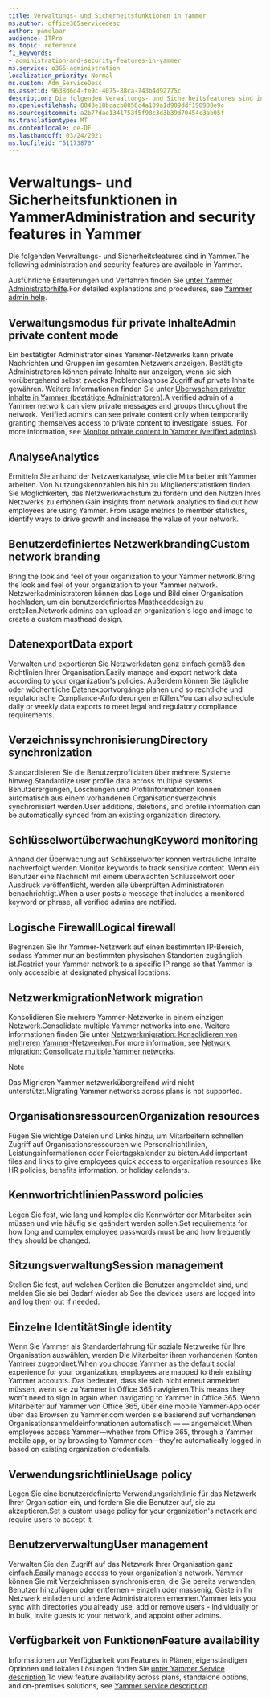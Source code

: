 ```yaml
---
title: Verwaltungs- und Sicherheitsfunktionen in Yammer
ms.author: office365servicedesc
author: pamelaar
audience: ITPro
ms.topic: reference
f1_keywords:
- administration-and-security-features-in-yammer
ms.service: o365-administration
localization_priority: Normal
ms.custom: Adm_ServiceDesc
ms.assetid: 9638d6d4-fe9c-4075-88ca-743b4d92775c
description: Die folgenden Verwaltungs- und Sicherheitsfeatures sind in Yammer.
ms.openlocfilehash: 8043e18bcacb8056c4a109a1d909ddf190908e9c
ms.sourcegitcommit: a2b77dae1341753f5f98c3d3b39d70454c3ab05f
ms.translationtype: MT
ms.contentlocale: de-DE
ms.lasthandoff: 03/24/2021
ms.locfileid: "51173870"
---
```

# <a name="administration-and-security-features-in-yammer"></a><span data-ttu-id="86d20-103">Verwaltungs- und Sicherheitsfunktionen in Yammer</span><span class="sxs-lookup"><span data-stu-id="86d20-103">Administration and security features in Yammer</span></span>

<span data-ttu-id="86d20-104">Die folgenden Verwaltungs- und Sicherheitsfeatures sind in Yammer.</span><span class="sxs-lookup"><span data-stu-id="86d20-104">The following administration and security features are available in Yammer.</span></span>
  
<span data-ttu-id="86d20-105">Ausführliche Erläuterungen und Verfahren finden Sie [unter Yammer Administratorhilfe](/yammer/).</span><span class="sxs-lookup"><span data-stu-id="86d20-105">For detailed explanations and procedures, see [Yammer admin help](/yammer/).</span></span>

## <a name="admin-private-content-mode"></a><span data-ttu-id="86d20-106">Verwaltungsmodus für private Inhalte</span><span class="sxs-lookup"><span data-stu-id="86d20-106">Admin private content mode</span></span>

<span data-ttu-id="86d20-p101">Ein bestätigter Administrator eines Yammer-Netzwerks kann private Nachrichten und Gruppen im gesamten Netzwerk anzeigen. Bestätigte Administratoren können private Inhalte nur anzeigen, wenn sie sich vorübergehend selbst zwecks Problemdiagnose Zugriff auf private Inhalte gewähren. Weitere Informationen finden Sie unter [Überwachen privater Inhalte in Yammer (bestätigte Administratoren)](/yammer/manage-security-and-compliance/monitor-private-content).</span><span class="sxs-lookup"><span data-stu-id="86d20-p101">A verified admin of a Yammer network can view private messages and groups throughout the network.  Verified admins can see private content only when temporarily granting themselves access to private content to investigate issues.  For more information, see [Monitor private content in Yammer (verified admins)](/yammer/manage-security-and-compliance/monitor-private-content).</span></span>

## <a name="analytics"></a><span data-ttu-id="86d20-110">Analyse</span><span class="sxs-lookup"><span data-stu-id="86d20-110">Analytics</span></span>

<span data-ttu-id="86d20-p102">Ermitteln Sie anhand der Netzwerkanalyse, wie die Mitarbeiter mit Yammer arbeiten. Von Nutzungskennzahlen bis hin zu Mitgliederstatistiken finden Sie Möglichkeiten, das Netzwerkwachstum zu fördern und den Nutzen Ihres Netzwerks zu erhöhen.</span><span class="sxs-lookup"><span data-stu-id="86d20-p102">Gain insights from network analytics to find out how employees are using Yammer. From usage metrics to member statistics, identify ways to drive growth and increase the value of your network.</span></span>

## <a name="custom-network-branding"></a><span data-ttu-id="86d20-113">Benutzerdefiniertes Netzwerkbranding</span><span class="sxs-lookup"><span data-stu-id="86d20-113">Custom network branding</span></span>

<span data-ttu-id="86d20-114">Bring the look and feel of your organization to your Yammer network.</span><span class="sxs-lookup"><span data-stu-id="86d20-114">Bring the look and feel of your organization to your Yammer network.</span></span> <span data-ttu-id="86d20-115">Netzwerkadministratoren können das Logo und Bild einer Organisation hochladen, um ein benutzerdefiniertes Mastheaddesign zu erstellen.</span><span class="sxs-lookup"><span data-stu-id="86d20-115">Network admins can upload an organization's logo and image to create a custom masthead design.</span></span>

## <a name="data-export"></a><span data-ttu-id="86d20-116">Datenexport</span><span class="sxs-lookup"><span data-stu-id="86d20-116">Data export</span></span>

<span data-ttu-id="86d20-117">Verwalten und exportieren Sie Netzwerkdaten ganz einfach gemäß den Richtlinien Ihrer Organisation.</span><span class="sxs-lookup"><span data-stu-id="86d20-117">Easily manage and export network data according to your organization's policies.</span></span> <span data-ttu-id="86d20-118">Außerdem können Sie tägliche oder wöchentliche Datenexportvorgänge planen und so rechtliche und regulatorische Compliance-Anforderungen erfüllen.</span><span class="sxs-lookup"><span data-stu-id="86d20-118">You can also schedule daily or weekly data exports to meet legal and regulatory compliance requirements.</span></span>
  
## <a name="directory-synchronization"></a><span data-ttu-id="86d20-119">Verzeichnissynchronisierung</span><span class="sxs-lookup"><span data-stu-id="86d20-119">Directory synchronization</span></span>

<span data-ttu-id="86d20-120">Standardisieren Sie die Benutzerprofildaten über mehrere Systeme hinweg.</span><span class="sxs-lookup"><span data-stu-id="86d20-120">Standardize user profile data across multiple systems.</span></span> <span data-ttu-id="86d20-121">Benutzerergungen, Löschungen und Profilinformationen können automatisch aus einem vorhandenen Organisationsverzeichnis synchronisiert werden.</span><span class="sxs-lookup"><span data-stu-id="86d20-121">User additions, deletions, and profile information can be automatically synced from an existing organization directory.</span></span>

## <a name="keyword-monitoring"></a><span data-ttu-id="86d20-122">Schlüsselwortüberwachung</span><span class="sxs-lookup"><span data-stu-id="86d20-122">Keyword monitoring</span></span>

<span data-ttu-id="86d20-123">Anhand der Überwachung auf Schlüsselwörter können vertrauliche Inhalte nachverfolgt werden.</span><span class="sxs-lookup"><span data-stu-id="86d20-123">Monitor keywords to track sensitive content.</span></span> <span data-ttu-id="86d20-124">Wenn ein Benutzer eine Nachricht mit einem überwachten Schlüsselwort oder Ausdruck veröffentlicht, werden alle überprüften Administratoren benachrichtigt.</span><span class="sxs-lookup"><span data-stu-id="86d20-124">When a user posts a message that includes a monitored keyword or phrase, all verified admins are notified.</span></span>

## <a name="logical-firewall"></a><span data-ttu-id="86d20-125">Logische Firewall</span><span class="sxs-lookup"><span data-stu-id="86d20-125">Logical firewall</span></span>

<span data-ttu-id="86d20-126">Begrenzen Sie Ihr Yammer-Netzwerk auf einen bestimmten IP-Bereich, sodass Yammer nur an bestimmten physischen Standorten zugänglich ist.</span><span class="sxs-lookup"><span data-stu-id="86d20-126">Restrict your Yammer network to a specific IP range so that Yammer is only accessible at designated physical locations.</span></span>

## <a name="network-migration"></a><span data-ttu-id="86d20-127">Netzwerkmigration</span><span class="sxs-lookup"><span data-stu-id="86d20-127">Network migration</span></span>

<span data-ttu-id="86d20-128">Konsolidieren Sie mehrere Yammer-Netzwerke in einem einzigen Netzwerk.</span><span class="sxs-lookup"><span data-stu-id="86d20-128">Consolidate multiple Yammer networks into one.</span></span> <span data-ttu-id="86d20-129">Weitere Informationen finden Sie unter [Netzwerkmigration: Konsolidieren von mehreren Yammer-Netzwerken](/yammer/configure-your-yammer-network/consolidate-multiple-yammer-networks).</span><span class="sxs-lookup"><span data-stu-id="86d20-129">For more information, see [Network migration: Consolidate multiple Yammer networks](/yammer/configure-your-yammer-network/consolidate-multiple-yammer-networks).</span></span>
  
> [!NOTE]
> <span data-ttu-id="86d20-130">Das Migrieren Yammer netzwerkübergreifend wird nicht unterstützt.</span><span class="sxs-lookup"><span data-stu-id="86d20-130">Migrating Yammer networks across plans is not supported.</span></span> 

## <a name="organization-resources"></a><span data-ttu-id="86d20-131">Organisationsressourcen</span><span class="sxs-lookup"><span data-stu-id="86d20-131">Organization resources</span></span>

<span data-ttu-id="86d20-132">Fügen Sie wichtige Dateien und Links hinzu, um Mitarbeitern schnellen Zugriff auf Organisationsressourcen wie Personalrichtlinien, Leistungsinformationen oder Feiertagskalender zu bieten.</span><span class="sxs-lookup"><span data-stu-id="86d20-132">Add important files and links to give employees quick access to organization resources like HR policies, benefits information, or holiday calendars.</span></span>
  
## <a name="password-policies"></a><span data-ttu-id="86d20-133">Kennwortrichtlinien</span><span class="sxs-lookup"><span data-stu-id="86d20-133">Password policies</span></span>

<span data-ttu-id="86d20-134">Legen Sie fest, wie lang und komplex die Kennwörter der Mitarbeiter sein müssen und wie häufig sie geändert werden sollen.</span><span class="sxs-lookup"><span data-stu-id="86d20-134">Set requirements for how long and complex employee passwords must be and how frequently they should be changed.</span></span>
  
## <a name="session-management"></a><span data-ttu-id="86d20-135">Sitzungsverwaltung</span><span class="sxs-lookup"><span data-stu-id="86d20-135">Session management</span></span>

<span data-ttu-id="86d20-136">Stellen Sie fest, auf welchen Geräten die Benutzer angemeldet sind, und melden Sie sie bei Bedarf wieder ab.</span><span class="sxs-lookup"><span data-stu-id="86d20-136">See the devices users are logged into and log them out if needed.</span></span>

## <a name="single-identity"></a><span data-ttu-id="86d20-137">Einzelne Identität</span><span class="sxs-lookup"><span data-stu-id="86d20-137">Single identity</span></span>

<span data-ttu-id="86d20-138">Wenn Sie Yammer als Standarderfahrung für soziale Netzwerke für Ihre Organisation auswählen, werden Die Mitarbeiter ihren vorhandenen Konten Yammer zugeordnet.</span><span class="sxs-lookup"><span data-stu-id="86d20-138">When you choose Yammer as the default social experience for your organization, employees are mapped to their existing Yammer accounts.</span></span> <span data-ttu-id="86d20-139">Das bedeutet, dass sie sich nicht erneut anmelden müssen, wenn sie zu Yammer in Office 365 navigieren.</span><span class="sxs-lookup"><span data-stu-id="86d20-139">This means they won't need to sign in again when navigating to Yammer in Office 365.</span></span> <span data-ttu-id="86d20-140">Wenn Mitarbeiter auf Yammer von Office 365, über eine mobile Yammer-App oder über das Browsen zu Yammer.com werden sie basierend auf vorhandenen Organisationsanmeldeinformationen automatisch &mdash; &mdash; angemeldet.</span><span class="sxs-lookup"><span data-stu-id="86d20-140">When employees access Yammer&mdash;whether from Office 365, through a Yammer mobile app, or by browsing to Yammer.com&mdash;they're automatically logged in based on existing organization credentials.</span></span>

## <a name="usage-policy"></a><span data-ttu-id="86d20-141">Verwendungsrichtlinie</span><span class="sxs-lookup"><span data-stu-id="86d20-141">Usage policy</span></span>

<span data-ttu-id="86d20-142">Legen Sie eine benutzerdefinierte Verwendungsrichtlinie für das Netzwerk Ihrer Organisation ein, und fordern Sie die Benutzer auf, sie zu akzeptieren.</span><span class="sxs-lookup"><span data-stu-id="86d20-142">Set a custom usage policy for your organization's network and require users to accept it.</span></span>

## <a name="user-management"></a><span data-ttu-id="86d20-143">Benutzerverwaltung</span><span class="sxs-lookup"><span data-stu-id="86d20-143">User management</span></span>

<span data-ttu-id="86d20-144">Verwalten Sie den Zugriff auf das Netzwerk Ihrer Organisation ganz einfach.</span><span class="sxs-lookup"><span data-stu-id="86d20-144">Easily manage access to your organization's network.</span></span> <span data-ttu-id="86d20-145">Yammer können Sie mit Verzeichnissen synchronisieren, die Sie bereits verwenden, Benutzer hinzufügen oder entfernen – einzeln oder massenig, Gäste in Ihr Netzwerk einladen und andere Administratoren ernennen.</span><span class="sxs-lookup"><span data-stu-id="86d20-145">Yammer lets you sync with directories you already use, add or remove users - individually or in bulk, invite guests to your network, and appoint other admins.</span></span>

## <a name="feature-availability"></a><span data-ttu-id="86d20-146">Verfügbarkeit von Funktionen</span><span class="sxs-lookup"><span data-stu-id="86d20-146">Feature availability</span></span>

<span data-ttu-id="86d20-147">Informationen zur Verfügbarkeit von Features in Plänen, eigenständigen Optionen und lokalen Lösungen finden Sie [unter Yammer Service description](yammer-service-description.md).</span><span class="sxs-lookup"><span data-stu-id="86d20-147">To view feature availability across plans, standalone options, and on-premises solutions, see [Yammer service description](yammer-service-description.md).</span></span>
